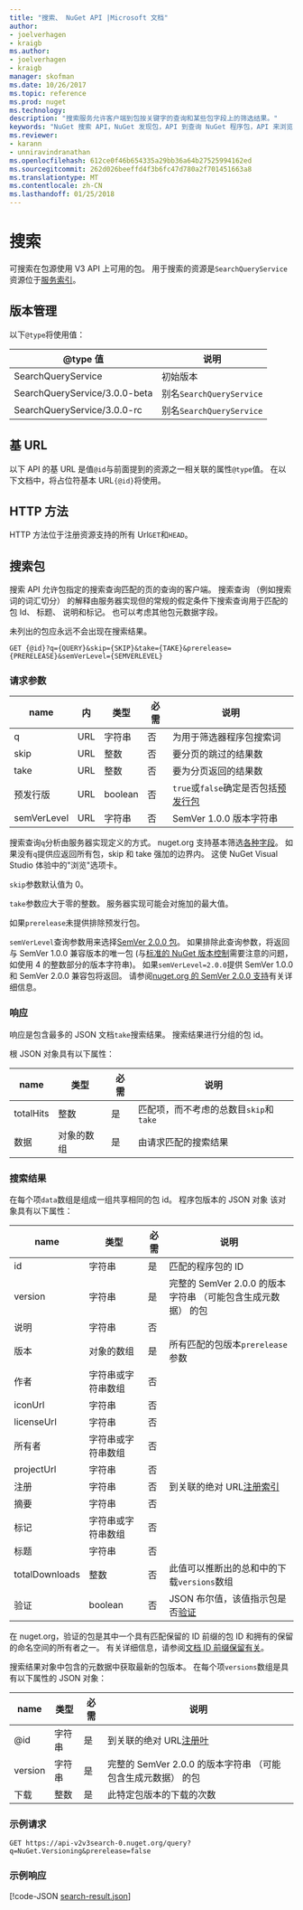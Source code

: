 ```yaml
---
title: "搜索、 NuGet API |Microsoft 文档"
author:
- joelverhagen
- kraigb
ms.author:
- joelverhagen
- kraigb
manager: skofman
ms.date: 10/26/2017
ms.topic: reference
ms.prod: nuget
ms.technology: 
description: "搜索服务允许客户端到包按关键字的查询和某些包字段上的筛选结果。"
keywords: "NuGet 搜索 API，NuGet 发现包，API 到查询 NuGet 程序包，API 来浏览 NuGet 包"
ms.reviewer:
- karann
- unniravindranathan
ms.openlocfilehash: 612ce0f46b654335a29bb36a64b27525994162ed
ms.sourcegitcommit: 262d026beeffd4f3b6fc47d780a2f701451663a8
ms.translationtype: MT
ms.contentlocale: zh-CN
ms.lasthandoff: 01/25/2018
---
```

# <a name="search"></a>搜索

可搜索在包源使用 V3 API 上可用的包。 用于搜索的资源是`SearchQueryService`资源位于[服务索引](service-index.md)。

## <a name="versioning"></a>版本管理

以下`@type`将使用值：

@type 值                   | 说明
----------------------------- | -----
SearchQueryService            | 初始版本
SearchQueryService/3.0.0-beta | 别名`SearchQueryService`
SearchQueryService/3.0.0-rc   | 别名`SearchQueryService`

## <a name="base-url"></a>基 URL

以下 API 的基 URL 是值`@id`与前面提到的资源之一相关联的属性`@type`值。 在以下文档中，将占位符基本 URL`{@id}`将使用。

## <a name="http-methods"></a>HTTP 方法

HTTP 方法位于注册资源支持的所有 Url`GET`和`HEAD`。

## <a name="search-for-packages"></a>搜索包

搜索 API 允许包指定的搜索查询匹配的页的查询的客户端。 搜索查询 （例如搜索词的词汇切分） 的解释由服务器实现但的常规的假定条件下搜索查询用于匹配的包 Id、 标题、 说明和标记。 也可以考虑其他包元数据字段。

未列出的包应永远不会出现在搜索结果。

    GET {@id}?q={QUERY}&skip={SKIP}&take={TAKE}&prerelease={PRERELEASE}&semVerLevel={SEMVERLEVEL}

### <a name="request-parameters"></a>请求参数

name        | 内     | 类型    | 必需 | 说明
----------- | ------ | ------- | -------- | -----
q           | URL    | 字符串  | 否       | 为用于筛选器程序包搜索词
skip        | URL    | 整数 | 否       | 要分页的跳过的结果数
take        | URL    | 整数 | 否       | 要为分页返回的结果数
预发行版  | URL    | boolean | 否       | `true`或`false`确定是否包括[预发行包](../create-packages/prerelease-packages.md)
semVerLevel | URL    | 字符串  | 否       | SemVer 1.0.0 版本字符串 

搜索查询`q`分析由服务器实现定义的方式。 nuget.org 支持基本筛选[各种字段](../consume-packages/finding-and-choosing-packages.md#search-syntax)。 如果没有`q`提供应返回所有包，skip 和 take 强加的边界内。 这使 NuGet Visual Studio 体验中的"浏览"选项卡。

`skip`参数默认值为 0。

`take`参数应大于零的整数。 服务器实现可能会对施加的最大值。

如果`prerelease`未提供排除预发行包。

`semVerLevel`查询参数用来选择[SemVer 2.0.0 包](https://github.com/NuGet/Home/wiki/SemVer2-support-for-nuget.org-%28server-side%29#identifying-semver-v200-packages)。
如果排除此查询参数，将返回与 SemVer 1.0.0 兼容版本的唯一包 (与[标准的 NuGet 版本控制](../reference/package-versioning.md)需要注意的问题，如使用 4 的整数部分的版本字符串)。
如果`semVerLevel=2.0.0`提供 SemVer 1.0.0 和 SemVer 2.0.0 兼容包将返回。 请参阅[nuget.org 的 SemVer 2.0.0 支持](https://github.com/NuGet/Home/wiki/SemVer2-support-for-nuget.org-%28server-side%29)有关详细信息。

### <a name="response"></a>响应

响应是包含最多的 JSON 文档`take`搜索结果。 搜索结果进行分组的包 id。

根 JSON 对象具有以下属性：

name      | 类型             | 必需 | 说明
--------- | ---------------- | -------- | -----
totalHits | 整数          | 是      | 匹配项，而不考虑的总数目`skip`和`take`
数据      | 对象的数组 | 是      | 由请求匹配的搜索结果

### <a name="search-result"></a>搜索结果

在每个项`data`数组是组成一组共享相同的包 id。 程序包版本的 JSON 对象
该对象具有以下属性：

name           | 类型                       | 必需 | 说明
-------------- | -------------------------- | -------- | -----
id             | 字符串                     | 是      | 匹配的程序包的 ID
version        | 字符串                     | 是      | 完整的 SemVer 2.0.0 的版本字符串 （可能包含生成元数据） 的包
说明    | 字符串                     | 否       | 
版本       | 对象的数组           | 是      | 所有匹配的包版本`prerelease`参数
作者        | 字符串或字符串数组 | 否       | 
iconUrl        | 字符串                     | 否       | 
licenseUrl     | 字符串                     | 否       | 
所有者         | 字符串或字符串数组 | 否       | 
projectUrl     | 字符串                     | 否       | 
注册   | 字符串                     | 否       | 到关联的绝对 URL[注册索引](registration-base-url-resource.md#registration-index)
摘要        | 字符串                     | 否       | 
标记           | 字符串或字符串数组 | 否       | 
标题          | 字符串                     | 否       | 
totalDownloads | 整数                    | 否       | 此值可以推断出的总和中的下载`versions`数组
验证       | boolean                    | 否       | JSON 布尔值，该值指示包是否[验证](../reference/id-prefix-reservation.md)

在 nuget.org，验证的包是其中一个具有匹配保留的 ID 前缀的包 ID 和拥有的保留的命名空间的所有者之一。 有关详细信息，请参阅[文档 ID 前缀保留有关](../reference/id-prefix-reservation.md)。

搜索结果对象中包含的元数据中获取最新的包版本。 在每个项`versions`数组是具有以下属性的 JSON 对象：

name      | 类型    | 必需 | 说明
--------- | ------- | -------- | -----
@id       | 字符串  | 是      | 到关联的绝对 URL[注册叶](registration-base-url-resource.md#registration-leaf)
version   | 字符串  | 是      | 完整的 SemVer 2.0.0 的版本字符串 （可能包含生成元数据） 的包
下载 | 整数 | 是      | 此特定包版本的下载的次数

### <a name="sample-request"></a>示例请求

    GET https://api-v2v3search-0.nuget.org/query?q=NuGet.Versioning&prerelease=false

### <a name="sample-response"></a>示例响应

[!code-JSON [search-result.json](./_data/search-result.json)]
